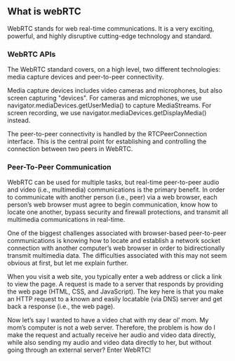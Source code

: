 
## What is webRTC

WebRTC stands for web real-time communications. It is a very exciting, powerful, and highly disruptive cutting-edge technology and standard. 


### WebRTC APIs
The WebRTC standard covers, on a high level, two different technologies: media capture devices and peer-to-peer connectivity.

Media capture devices includes video cameras and microphones, but also screen capturing "devices". For cameras and microphones, we use navigator.mediaDevices.getUserMedia() to capture MediaStreams. For screen recording, we use navigator.mediaDevices.getDisplayMedia() instead.

The peer-to-peer connectivity is handled by the RTCPeerConnection interface. This is the central point for establishing and controlling the connection between two peers in WebRTC.

### Peer-To-Peer Communication

WebRTC can be used for multiple tasks, but real-time peer-to-peer audio and video (i.e., multimedia) communications is the primary benefit. In order to communicate with another person (i.e., peer) via a web browser, each person’s web browser must agree to begin communication, know how to locate one another, bypass security and firewall protections, and transmit all multimedia communications in real-time.

One of the biggest challenges associated with browser-based peer-to-peer communications is knowing how to locate and establish a network socket connection with another computer’s web browser in order to bidirectionally transmit multimedia data. The difficulties associated with this may not seem obvious at first, but let me explain further.

When you visit a web site, you typically enter a web address or click a link to view the page. A request is made to a server that responds by providing the web page (HTML, CSS, and JavaScript). The key here is that you make an HTTP request to a known and easily locatable (via DNS) server and get back a response (i.e., the web page).

Now let’s say I wanted to have a video chat with my dear ol’ mom. My mom’s computer is not a web server. Therefore, the problem is how do I make the request and actually receive her audio and video data directly, while also sending my audio and video data directly to her, but without going through an external server? Enter WebRTC!